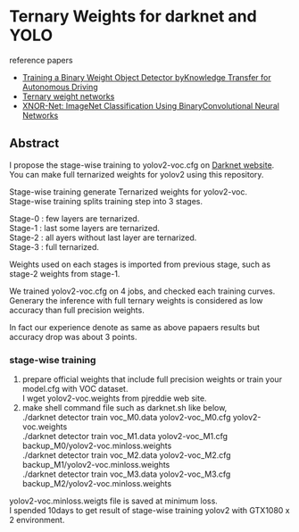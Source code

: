 # Ternary Weights for darknet and YOLO

reference papers
- [Training a Binary Weight Object Detector byKnowledge Transfer for Autonomous Driving](https://arxiv.org/pdf/1804.06332.pdf)  
- [Ternary weight networks](https://arxiv.org/pdf/1605.04711.pdf)  
- [XNOR-Net: ImageNet Classification Using BinaryConvolutional Neural Networks](https://arxiv.org/pdf/1603.05279.pdf)  

## Abstract  
I propose the stage-wise training to yolov2-voc.cfg on [Darknet website](https://github.com/pjreddie).  
You can make full ternarized weights for yolov2 using this repository.  

Stage-wise training generate Ternarized weights for yolov2-voc.  
Stage-wise training splits training step into 3 stages.  

Stage-0 : few layers are ternarized.  
Stage-1 : last some layers are ternarized.  
Stage-2 : all ayers without last layer are ternarized.  
Stage-3 : full ternarized.  

Weights used on each stages is imported from previous stage, such as stage-2 weights from stage-1.  

We trained yolov2-voc.cfg on 4 jobs, and checked each training curves.  
Generary the inference with full ternary weights is considered as low accuracy than full precision weights.  

In fact our experience denote as same as above papaers results but accuracy drop was about 3 points. 

### stage-wise training  
1. prepare official weights that include full precision weights or train your model.cfg with VOC dataset.  
   I wget yolov2-voc.weights from pjreddie web site.  
2. make shell command file such as darknet.sh like below,  
   ./darknet detector train voc_M0.data yolov2-voc_M0.cfg yolov2-voc.weights  
   ./darknet detector train voc_M1.data yolov2-voc_M1.cfg backup_M0/yolov2-voc.minloss.weights  
   ./darknet detector train voc_M2.data yolov2-voc_M2.cfg backup_M1/yolov2-voc.minloss.weights  
   ./darknet detector train voc_M3.data yolov2-voc_M3.cfg backup_M2/yolov2-voc.minloss.weights  

yolov2-voc.minloss.weigts file is saved at minimum loss.  
I spended 10days to get result of stage-wise training yolov2 with GTX1080 x 2 environment.  
